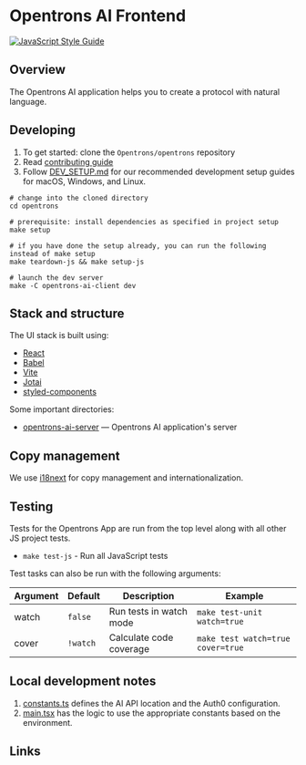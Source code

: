 # Opentrons AI Frontend

[![JavaScript Style Guide][style-guide-badge]][style-guide]

## Overview

The Opentrons AI application helps you to create a protocol with natural language.

## Developing

1. To get started: clone the `Opentrons/opentrons` repository
1. Read [contributing guide][contributing-guide-setup]
1. Follow [DEV_SETUP.md](../DEV_SETUP.md) for our recommended development setup guides for macOS, Windows, and Linux.

```shell
# change into the cloned directory
cd opentrons

# prerequisite: install dependencies as specified in project setup
make setup

# if you have done the setup already, you can run the following instead of make setup
make teardown-js && make setup-js

# launch the dev server
make -C opentrons-ai-client dev
```

## Stack and structure

The UI stack is built using:

- [React][]
- [Babel][]
- [Vite][]
- [Jotai][]
- [styled-components][]

Some important directories:

- [opentrons-ai-server][] — Opentrons AI application's server

## Copy management

We use [i18next](https://www.i18next.com) for copy management and internationalization.

## Testing

Tests for the Opentrons App are run from the top level along with all other JS project tests.

- `make test-js` - Run all JavaScript tests

Test tasks can also be run with the following arguments:

| Argument | Default  | Description             | Example                           |
| -------- | -------- | ----------------------- | --------------------------------- |
| watch    | `false`  | Run tests in watch mode | `make test-unit watch=true`       |
| cover    | `!watch` | Calculate code coverage | `make test watch=true cover=true` |

## Local development notes

1. [constants.ts](./src/resources/constants.ts) defines the AI API location and the Auth0 configuration.
1. [main.tsx](./src/main.tsx) has the logic to use the appropriate constants based on the environment.

## Links

[style-guide]: https://standardjs.com
[style-guide-badge]: https://img.shields.io/badge/code_style-standard-brightgreen.svg?style=flat-square&maxAge=3600
[contributing-guide-setup]: ../CONTRIBUTING.md#development-setup
[react]: https://react.dev/
[babel]: https://babeljs.io/
[vite]: https://vitejs.dev/
[jotai]: https://jotai.org/
[styled-components]: https://styled-components.com/
[bundle-analyzer]: https://github.com/webpack-contrib/webpack-bundle-analyzer
[opentrons-ai-server]: https://github.com/Opentrons/opentrons/tree/edge/opentrons-ai-server
